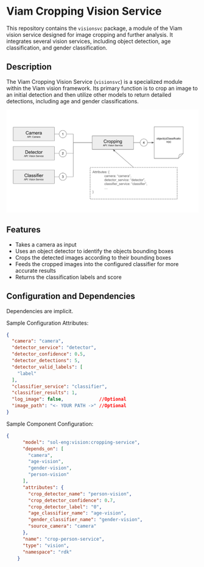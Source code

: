 # Viam Cropping Vision Service

This repository contains the `visionsvc` package, a module of the Viam vision service designed for image cropping and further analysis. It integrates several vision services, including object detection, age classification, and gender classification.

## Description

The Viam Cropping Vision Service (`visionsvc`) is a specialized module within the Viam vision framework. Its primary function is to crop an image to an initial detection and then utilize other models to return detailed detections, including age and gender classifications.

![alt text](media/architecture.png "Cropping Service Architecture")

## Features

- Takes a camera as input
- Uses an object detector to identify the objects bounding boxes
- Crops the detected images according to their bounding boxes
- Feeds the cropped images into the configured classifier for more accurate results
- Returns the classification labels and score

## Configuration and Dependencies

Dependencies are implicit.

Sample Configuration Attributes:
```json
{
  "camera": "camera",
  "detector_service": "detector",
  "detector_confidence": 0.5,
  "detector_detections": 5,
  "detector_valid_labels": [
    "label"
  ],
  "classifier_service": "classifier",
  "classifier_results": 1,
  "log_image": false,             //Optional
  "image_path": "<- YOUR PATH ->" //Optional
}
```

Sample Component Configuration:
```json
{
      "model": "sol-eng:vision:cropping-service",
      "depends_on": [
        "camera",
        "age-vision",
        "gender-vision",
        "person-vision"
      ],
      "attributes": {
        "crop_detector_name": "person-vision",
        "crop_detector_confidence": 0.7,
        "crop_detector_label": "0",
        "age_classifier_name": "age-vision",
        "gender_classifier_name": "gender-vision",
        "source_camera": "camera"
      },
      "name": "crop-person-service",
      "type": "vision",
      "namespace": "rdk"
    }
```
